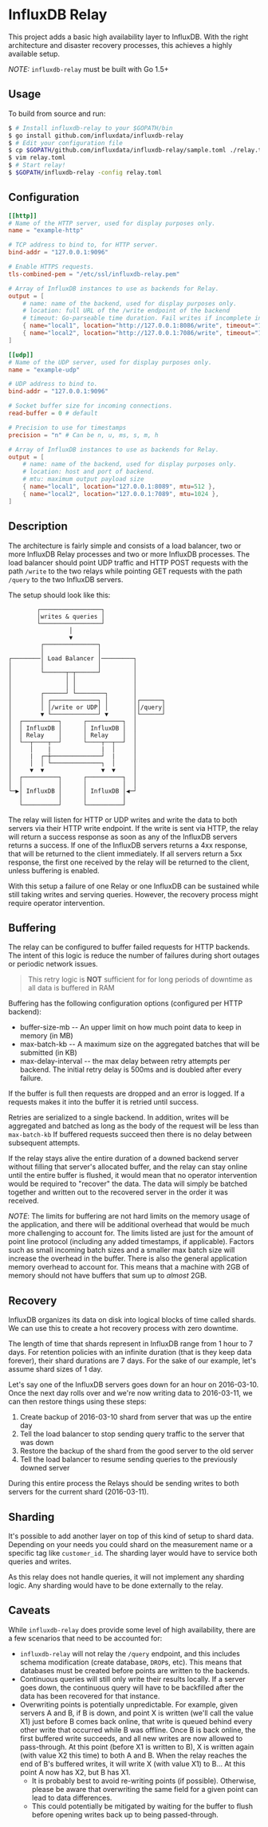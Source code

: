 # InfluxDB Relay

This project adds a basic high availability layer to InfluxDB. With the right architecture and disaster recovery processes, this achieves a highly available setup.

*NOTE:* `influxdb-relay` must be built with Go 1.5+

## Usage

To build from source and run:

```sh
$ # Install influxdb-relay to your $GOPATH/bin
$ go install github.com/influxdata/influxdb-relay
$ # Edit your configuration file
$ cp $GOPATH/github.com/influxdata/influxdb-relay/sample.toml ./relay.toml
$ vim relay.toml
$ # Start relay!
$ $GOPATH/influxdb-relay -config relay.toml
```

## Configuration

```toml
[[http]]
# Name of the HTTP server, used for display purposes only.
name = "example-http"

# TCP address to bind to, for HTTP server.
bind-addr = "127.0.0.1:9096"

# Enable HTTPS requests.
tls-combined-pem = "/etc/ssl/influxdb-relay.pem"

# Array of InfluxDB instances to use as backends for Relay.
output = [
    # name: name of the backend, used for display purposes only.
    # location: full URL of the /write endpoint of the backend
    # timeout: Go-parseable time duration. Fail writes if incomplete in this time.
    { name="local1", location="http://127.0.0.1:8086/write", timeout="10s" },
    { name="local2", location="http://127.0.0.1:7086/write", timeout="10s" },
]

[[udp]]
# Name of the UDP server, used for display purposes only.
name = "example-udp"

# UDP address to bind to.
bind-addr = "127.0.0.1:9096"

# Socket buffer size for incoming connections.
read-buffer = 0 # default

# Precision to use for timestamps
precision = "n" # Can be n, u, ms, s, m, h

# Array of InfluxDB instances to use as backends for Relay.
output = [
    # name: name of the backend, used for display purposes only.
    # location: host and port of backend.
    # mtu: maximum output payload size
    { name="local1", location="127.0.0.1:8089", mtu=512 },
    { name="local2", location="127.0.0.1:7089", mtu=1024 },
]
```

## Description

The architecture is fairly simple and consists of a load balancer, two or more InfluxDB Relay processes and two or more InfluxDB processes. The load balancer should point UDP traffic and HTTP POST requests with the path `/write` to the two relays while pointing GET requests with the path `/query` to the two InfluxDB servers.

The setup should look like this:

```
        ┌─────────────────┐                 
        │writes & queries │                 
        └─────────────────┘                 
                 │                          
                 ▼                          
         ┌───────────────┐                  
         │               │                  
┌────────│ Load Balancer │─────────┐        
│        │               │         │        
│        └──────┬─┬──────┘         │        
│               │ │                │        
│               │ │                │        
│        ┌──────┘ └────────┐       │        
│        │ ┌─────────────┐ │       │┌──────┐
│        │ │/write or UDP│ │       ││/query│
│        ▼ └─────────────┘ ▼       │└──────┘
│  ┌──────────┐      ┌──────────┐  │        
│  │ InfluxDB │      │ InfluxDB │  │        
│  │ Relay    │      │ Relay    │  │        
│  └──┬────┬──┘      └────┬──┬──┘  │        
│     │    |              |  │     │        
│     |  ┌─┼──────────────┘  |     │        
│     │  │ └──────────────┐  │     │        
│     ▼  ▼                ▼  ▼     │        
│  ┌──────────┐      ┌──────────┐  │        
│  │          │      │          │  │        
└─▶│ InfluxDB │      │ InfluxDB │◀─┘        
   │          │      │          │           
   └──────────┘      └──────────┘           
 ```


The relay will listen for HTTP or UDP writes and write the data to both servers via their HTTP write endpoint. If the write is sent via HTTP, the relay will return a success response as soon as any of the InfluxDB servers returns a success. If one of the InfluxDB servers returns a 4xx response, that will be returned to the client immediately. If all servers return a 5xx response, the first one received by the relay will be returned to the client, unless buffering is enabled.

With this setup a failure of one Relay or one InfluxDB can be sustained while still taking writes and serving queries. However, the recovery process might require operator intervention.

## Buffering

The relay can be configured to buffer failed requests for HTTP backends.
The intent of this logic is reduce the number of failures during short outages or periodic network issues.
> This retry logic is **NOT** sufficient for for long periods of downtime as all data is buffered in RAM

Buffering has the following configuration options (configured per HTTP backend):

* buffer-size-mb -- An upper limit on how much point data to keep in memory (in MB)
* max-batch-kb -- A maximum size on the aggregated batches that will be submitted (in KB)
* max-delay-interval -- the max delay between retry attempts per backend.
    The initial retry delay is 500ms and is doubled after every failure.

If the buffer is full then requests are dropped and an error is logged.
If a requests makes it into the buffer it is retried until success.

Retries are serialized to a single backend. In addition, writes will be aggregated and batched as long as the body of the request will be less than `max-batch-kb`
If buffered requests succeed then there is no delay between subsequent attempts.

If the relay stays alive the entire duration of a downed backend server without filling that server's allocated buffer, and the relay can stay online until the entire buffer is flushed, it would mean that no operator intervention would be required to "recover" the data. The data will simply be batched together and written out to the recovered server in the order it was received.

*NOTE*: The limits for buffering are not hard limits on the memory usage of the application, and there will be additional overhead that would be much more challenging to account for. The limits listed are just for the amount of point line protocol (including any added timestamps, if applicable). Factors such as small incoming batch sizes and a smaller max batch size will increase the overhead in the buffer. There is also the general application memory overhead to account for. This means that a machine with 2GB of memory should not have buffers that sum up to _almost_ 2GB.

## Recovery

InfluxDB organizes its data on disk into logical blocks of time called shards. We can use this to create a hot recovery process with zero downtime.

The length of time that shards represent in InfluxDB range from 1 hour to 7 days. For retention policies with an infinite duration (that is they keep data forever), their shard durations are 7 days. For the sake of our example, let's assume shard sizes of 1 day.

Let's say one of the InfluxDB servers goes down for an hour on 2016-03-10. Once the next day rolls over and we're now writing data to 2016-03-11, we can then restore things using these steps:

1. Create backup of 2016-03-10 shard from server that was up the entire day
2. Tell the load balancer to stop sending query traffic to the server that was down
3. Restore the backup of the shard from the good server to the old server
4. Tell the load balancer to resume sending queries to the previously downed server

During this entire process the Relays should be sending writes to both servers for the current shard (2016-03-11).

## Sharding

It's possible to add another layer on top of this kind of setup to shard data. Depending on your needs you could shard on the measurement name or a specific tag like `customer_id`. The sharding layer would have to service both queries and writes.

As this relay does not handle queries, it will not implement any sharding logic. Any sharding would have to be done externally to the relay.


## Caveats

While `influxdb-relay` does provide some level of high availability, there are a few scenarios that need to be accounted for:

- `influxdb-relay` will not relay the `/query` endpoint, and this includes schema modification (create database, `DROP`s, etc). This means that databases must be created before points are written to the backends.
- Continuous queries will still only write their results locally. If a server goes down, the continuous query will have to be backfilled after the data has been recovered for that instance.
- Overwriting points is potentially unpredictable. For example, given servers A and B, if B is down, and point X is written (we'll call the value X1) just before B comes back online, that write is queued behind every other write that occurred while B was offline. Once B is back online, the first buffered write succeeds, and all new writes are now allowed to pass-through. At this point (before X1 is written to B), X is written again (with value X2 this time) to both A and B. When the relay reaches the end of B's buffered writes, it will write X (with value X1) to B... At this point A now has X2, but B has X1.
  - It is probably best to avoid re-writing points (if possible). Otherwise, please be aware that overwriting the same field for a given point can lead to data differences.
  - This could potentially be mitigated by waiting for the buffer to flush before opening writes back up to being passed-through.
